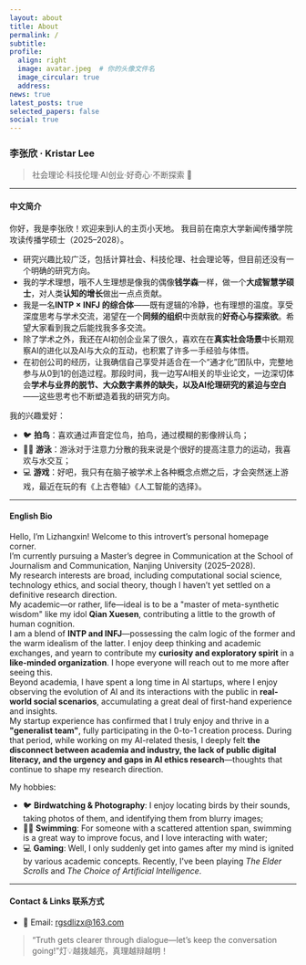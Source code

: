 ```yaml
---
layout: about
title: About
permalink: /
subtitle:
profile:
  align: right
  image: avatar.jpeg  # 你的头像文件名
  image_circular: true
  address:
news: true
latest_posts: true
selected_papers: false
social: true
---
```


### 李张欣 · Kristar Lee  
> 社会理论·科技伦理·AI创业·好奇心·不断探索 🌱

---

#### 中文简介

你好，我是李张欣！欢迎来到i人的主页小天地。
我目前在南京大学新闻传播学院攻读传播学硕士（2025–2028）。
- 研究兴趣比较广泛，包括计算社会、科技伦理、社会理论等，但目前还没有一个明确的研究方向。
- 我的学术理想，哦不人生理想是像我的偶像**钱学森**一样，做一个**大成智慧学硕士**，对人类**认知的增长**做出一点点贡献。
- 我是一名**INTP × INFJ 的综合体**——既有逻辑的冷静，也有理想的温度。享受深度思考与学术交流，渴望在一个**同频的组织**中贡献我的**好奇心与探索欲**。希望大家看到我之后能找我多多交流。
- 除了学术之外，我还在AI初创企业呆了很久，喜欢在在**真实社会场景**中长期观察AI的进化以及AI与大众的互动，也积累了许多一手经验与体悟。  
- 在初创公司的经历，让我确信自己享受并适合在一个“通才化”团队中，完整地参与从0到1的创造过程。那段时间，我一边写AI相关的毕业论文，一边深切体会**学术与业界的脱节、大众数字素养的缺失，以及AI伦理研究的紧迫与空白**——这些思考也不断塑造着我的研究方向。

我的兴趣爱好：  
- 🐦 **拍鸟**：喜欢通过声音定位鸟，拍鸟，通过模糊的影像辨认鸟；  
- 🏊🏻 **游泳**：游泳对于注意力分散的我来说是个很好的提高注意力的运动，我喜欢与水交互；  
- 💻 **游戏**：好吧，我只有在脑子被学术上各种概念点燃之后，才会突然迷上游戏，最近在玩的有《上古卷轴》《人工智能的选择》。

---

#### English Bio  

Hello, I’m Lizhangxin! Welcome to this introvert’s personal homepage corner.  
I’m currently pursuing a Master’s degree in Communication at the School of Journalism and Communication, Nanjing University (2025–2028).  
My research interests are broad, including computational social science, technology ethics, and social theory, though I haven’t yet settled on a definitive research direction.  
My academic—or rather, life—ideal is to be a "master of meta-synthetic wisdom" like my idol **Qian Xuesen**, contributing a little to the growth of human cognition.  
I am a blend of **INTP and INFJ**—possessing the calm logic of the former and the warm idealism of the latter. I enjoy deep thinking and academic exchanges, and yearn to contribute my **curiosity and exploratory spirit** in a **like-minded organization**. I hope everyone will reach out to me more after seeing this.  
Beyond academia, I have spent a long time in AI startups, where I enjoy observing the evolution of AI and its interactions with the public in **real-world social scenarios**, accumulating a great deal of first-hand experience and insights.  
My startup experience has confirmed that I truly enjoy and thrive in a **"generalist team"**, fully participating in the 0-to-1 creation process. During that period, while working on my AI-related thesis, I deeply felt **the disconnect between academia and industry, the lack of public digital literacy, and the urgency and gaps in AI ethics research**—thoughts that continue to shape my research direction.  

My hobbies:  
- 🐦 **Birdwatching & Photography**: I enjoy locating birds by their sounds, taking photos of them, and identifying them from blurry images; 
- 🏊🏻 **Swimming**: For someone with a scattered attention span, swimming is a great way to improve focus, and I love interacting with water; 
- 💻 **Gaming**: Well, I only suddenly get into games after my mind is ignited by various academic concepts. Recently, I've been playing *The Elder Scrolls* and *The Choice of Artificial Intelligence*.

---

#### Contact & Links 联系方式

- 📧 Email: rgsdlizx@163.com
  
> “Truth gets clearer through dialogue—let’s keep the conversation going!”灯💡越拨越亮，真理越辩越明！


